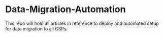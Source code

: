 # Data-Migration-Automation
This repo will hold all articles in reference to deploy and automated setup for data migration to all CSPs
